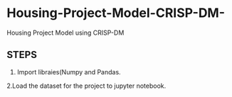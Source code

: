 # Housing-Project-Model-CRISP-DM-
Housing Project Model using  CRISP-DM 

STEPS
--------
1. Import libraies(Numpy and Pandas.

2.Load the dataset for the project to jupyter notebook.
